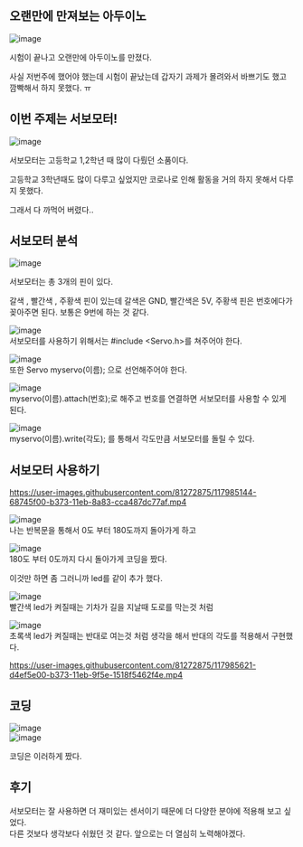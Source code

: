 ## 오랜만에 만져보는 아두이노

![image](https://user-images.githubusercontent.com/81272875/117983932-59d97800-b372-11eb-9ade-22bee6bb036a.png)

시험이 끝나고 오랜만에 아두이노를 만졌다.   

사실 저번주에 했어야 했는데 시험이 끝났는데 갑자기 과제가 몰려와서 바쁘기도 했고 깜빡해서 하지 못했다. ㅠ

## 이번 주제는 서보모터!

![image](https://user-images.githubusercontent.com/81272875/117984096-7f668180-b372-11eb-87ec-6f4b535f4a95.png)

서보모터는 고등학교 1,2학년 때 많이 다뤘던 소품이다.  

고등학교 3학년때도 많이 다루고 싶었지만 코로나로 인해 활동을 거의 하지 못해서 다루지 못했다.  

그래서 다 까먹어 버렸다..

## 서보모터 분석

![image](https://user-images.githubusercontent.com/81272875/117984168-91482480-b372-11eb-8bd8-11a51ae201c7.png)

서보모터는 총 3개의 핀이 있다.

갈색 , 빨간색 , 주황색 핀이 있는데 갈색은 GND, 빨간색은 5V, 주황색 핀은 번호에다가 꽂아주면 된다. 보통은 9번에 하는 것 같다.  

![image](https://user-images.githubusercontent.com/81272875/117984793-192e2e80-b373-11eb-99fa-b9521f2035ef.png)  
서보모터를 사용하기 위해서는 #include <Servo.h>를 쳐주어야 한다.

![image](https://user-images.githubusercontent.com/81272875/117984829-221f0000-b373-11eb-931e-771bb42547a5.png)  
또한 Servo myservo(이름); 으로 선언해주어야 한다.

![image](https://user-images.githubusercontent.com/81272875/117984872-2e0ac200-b373-11eb-8dbd-3c0ce8b74a0f.png)  
myservo(이름).attach(번호);로 해주고 번호를 연결하면 서보모터를 사용할 수 있게 된다.

![image](https://user-images.githubusercontent.com/81272875/117984913-37942a00-b373-11eb-8c52-ee920ee81072.png)  
myservo(이름).write(각도); 를 통해서 각도만큼 서보모터를 돌릴 수 있다.

## 서보모터 사용하기

https://user-images.githubusercontent.com/81272875/117985144-68745f00-b373-11eb-8a83-cca487dc77af.mp4

![image](https://user-images.githubusercontent.com/81272875/117985279-8641c400-b373-11eb-92ed-0ad91f10bdc2.png)  
나는 반복문을 통해서 0도 부터 180도까지 돌아가게 하고

![image](https://user-images.githubusercontent.com/81272875/117985316-8e016880-b373-11eb-8adb-c26941bce2e2.png)  
180도 부터 0도까지 다시 돌아가게 코딩을 짰다.

이것만 하면 좀 그러니까 led를 같이 추가 했다.



![image](https://user-images.githubusercontent.com/81272875/117985861-0bc57400-b374-11eb-8bf7-3e58349eff68.png)  
빨간색 led가 켜질때는 기차가 길을 지날때 도로를 막는것 처럼 

![image](https://user-images.githubusercontent.com/81272875/117985821-00724880-b374-11eb-9e81-5fa5af4e8f7a.png)  
초록색 led가 켜질때는 반대로 여는것 처럼 생각을 해서 반대의 각도를 적용해서 구현했다.

https://user-images.githubusercontent.com/81272875/117985621-d4ef5e00-b373-11eb-9f5e-1518f5462f4e.mp4

## 코딩

![image](https://user-images.githubusercontent.com/81272875/117986212-5e069500-b374-11eb-9d39-de414ba9f7db.png)  
![image](https://user-images.githubusercontent.com/81272875/117986245-66f76680-b374-11eb-97c0-559c31499da4.png)

코딩은 이러하게 짰다.

## 후기

서보모터는 잘 사용하면 더 재미있는 센서이기 때문에 더 다양한 분야에 적용해 보고 싶었다.  
다른 것보다 생각보다 쉬웠던 것 같다. 앞으로는 더 열심히 노력해야겠다.
